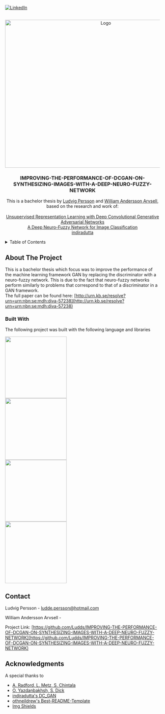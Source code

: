 <!-- Improved compatibility of back to top link: See: https://github.com/othneildrew/Best-README-Template/pull/73 -->
<a name="readme-top"></a>
<!--
*** Thanks for checking out the Best-README-Template. If you have a suggestion
*** that would make this better, please fork the repo and create a pull request
*** or simply open an issue with the tag "enhancement".
*** Don't forget to give the project a star!
*** Thanks again! Now go create something AMAZING! :D
-->



<!-- PROJECT SHIELDS -->
<!--
*** I'm using markdown "reference style" links for readability.
*** Reference links are enclosed in brackets [ ] instead of parentheses ( ).
*** See the bottom of this document for the declaration of the reference variables
*** for contributors-url, forks-url, etc. This is an optional, concise syntax you may use.
*** https://www.markdownguide.org/basic-syntax/#reference-style-links
-->
[![LinkedIn][linkedin-shield]][linkedin-url]



<!-- PROJECT LOGO -->
<br />
<div align="center">
  <a href="https://github.com/Ludds/IMPROVING-THE-PERFORMANCE-OF-DCGAN-ON-SYNTHESIZING-IMAGES-WITH-A-DEEP-NEURO-FUZZY-NETWORK">
    <img src="https://github.com/Ludds/IMPROVING-THE-PERFORMANCE-OF-DCGAN-ON-SYNTHESIZING-IMAGES-WITH-A-DEEP-NEURO-FUZZY-NETWORK/assets/10947803/1602cdfa-e3bc-4128-b8a9-e0a4cfac2dc6" alt="Logo" width="640" height="480">
  </a>

  <h3 align="center">IMPROVING-THE-PERFORMANCE-OF-DCGAN-ON-SYNTHESIZING-IMAGES-WITH-A-DEEP-NEURO-FUZZY-NETWORK </h3>

  <p align="center">
    This is a bachelor thesis by <a href="https://github.com/Ludds">Ludvig Persson</a> and <a href="https://github.com/WAA17">William Andersson Arvsell</a>, based on the research and work of:
    <br/>
    <br/>
    <a href="https://arxiv.org/abs/1511.06434"> Unsupervised Representation Learning with Deep Convolutional Generative Adversarial Networks </a>
    <br/>
    <a href="https://arxiv.org/abs/2001.01686"> A Deep Neuro-Fuzzy Network for Image Classification </a>
    <br/>
    <a href="https://github.com/indiradutta/DC_GAN"> indiradutta </a>
  </p>
</div>



<!-- TABLE OF CONTENTS -->
<details>
  <summary>Table of Contents</summary>
  <ol>
    <li>
      <a href="#about-the-project">About The Project</a>
      <ul>
        <li><a href="#built-with">Built With</a></li>
      </ul>
    </li>
    <li><a href="#contact">Contact</a></li>
    <li><a href="#acknowledgments">Acknowledgments</a></li>
  </ol>
</details>



<!-- ABOUT THE PROJECT -->
## About The Project

This is a bachelor thesis which focus was to improve the performance of the machine learning framework GAN by replacing the discriminator with a neuro-fuzzy network. This is due to the fact that neuro-fuzzy networks perform similarly to problems that correspond to that of a discriminator in a GAN framework.
<br/>
The full paper can be found here: [http://urn.kb.se/resolve?urn=urn:nbn:se:mdh:diva-57238](http://urn.kb.se/resolve?urn=urn:nbn:se:mdh:diva-57238)



### Built With

The following project was built with the following language and libraries

<a href="https://www.python.org/"><img src="https://www.python.org/static/img/python-logo.png" width="200"></a>
</br>
<a href="https://keras.io/"><img src="https://keras.io/img/logo.png" width="200"></a>
</br>
<a href="https://www.tensorflow.org/"><img src="https://www.gstatic.com/devrel-devsite/prod/vbad4fd6eb290ad214822e7a397f826be8dbcc36ca2a922ba48f41fb14286829c/tensorflow/images/lockup.svg" width="200"></a>
</br>
<a href="https://matplotlib.org/"><img src="https://matplotlib.org/_static/logo_dark.svg" width="200"></a>


<!-- CONTACT -->
## Contact

Ludvig Persson - ludde.persson@hotmail.com

William Andersson Arvsell - 

Project Link: [https://github.com/Ludds/IMPROVING-THE-PERFORMANCE-OF-DCGAN-ON-SYNTHESIZING-IMAGES-WITH-A-DEEP-NEURO-FUZZY-NETWORK](https://github.com/Ludds/IMPROVING-THE-PERFORMANCE-OF-DCGAN-ON-SYNTHESIZING-IMAGES-WITH-A-DEEP-NEURO-FUZZY-NETWORK)




<!-- ACKNOWLEDGMENTS -->
## Acknowledgments

A special thanks to

* [A. Radford, L. Metz, S. Chintala](https://arxiv.org/abs/1511.06434)
* [O. Yazdanbakhsh, S. Dick](https://arxiv.org/abs/2001.01686)
* [indiradutta's DC_GAN](https://github.com/indiradutta/DC_GAN)
* [othneildrew's Best-README-Template](https://github.com/othneildrew/Best-README-Template)
* [Img Shields](https://shields.io)




<!-- MARKDOWN LINKS & IMAGES -->
<!-- https://www.markdownguide.org/basic-syntax/#reference-style-links -->
[linkedin-shield]: https://img.shields.io/badge/-LinkedIn-black.svg?style=for-the-badge&logo=linkedin&colorB=555
[linkedin-url]: https://www.linkedin.com/in/ludds/
